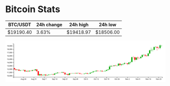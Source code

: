 # Bitcoin Stats

BTC/USDT|24h change|24h high|24h low|
|---|---|---|---|
|$19190.40|3.63%|$19418.97|$18506.00|

<img src="./chart.svg">
